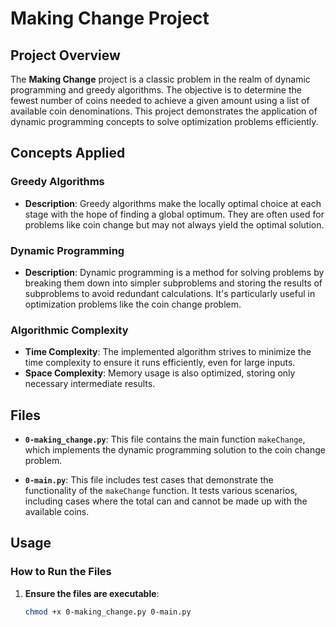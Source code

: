 # Making Change Project

## Project Overview

The **Making Change** project is a classic problem in the realm of dynamic programming and greedy algorithms. The objective is to determine the fewest number of coins needed to achieve a given amount using a list of available coin denominations. This project demonstrates the application of dynamic programming concepts to solve optimization problems efficiently.

## Concepts Applied

### Greedy Algorithms
- **Description**: Greedy algorithms make the locally optimal choice at each stage with the hope of finding a global optimum. They are often used for problems like coin change but may not always yield the optimal solution.
  
### Dynamic Programming
- **Description**: Dynamic programming is a method for solving problems by breaking them down into simpler subproblems and storing the results of subproblems to avoid redundant calculations. It's particularly useful in optimization problems like the coin change problem.

### Algorithmic Complexity
- **Time Complexity**: The implemented algorithm strives to minimize the time complexity to ensure it runs efficiently, even for large inputs.
- **Space Complexity**: Memory usage is also optimized, storing only necessary intermediate results.

## Files

- **`0-making_change.py`**: This file contains the main function `makeChange`, which implements the dynamic programming solution to the coin change problem.
  
- **`0-main.py`**: This file includes test cases that demonstrate the functionality of the `makeChange` function. It tests various scenarios, including cases where the total can and cannot be made up with the available coins.

## Usage

### How to Run the Files

1. **Ensure the files are executable**:
   ```bash
   chmod +x 0-making_change.py 0-main.py
